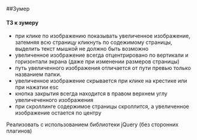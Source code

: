 ##Зумер

#### ТЗ к зумеру

- при клике по изображению показывать увеличенное изображение, затемняя всю страницу
кликнуть по содежимому страницы, выделить текст мышкой не должно быть возможно
- увеличенное изображение всегда отцентрировано по вертикали и горизонтали экрана
(даже при изменении размеров страницы)
- путь увеличенного изображения отличается от пути превью только названием папки.
- увеличенное изображение скрывается при клике на крестике или при нажатии esc
- кнопка закрытия всегда находится в правом верхнем углу увеличеченного изображения
- при скроллинге содержимое страницы скроллится, а увеличенное изображение остается по центру

Реализовать с использованием библиотеки jQuery (без сторонних плагинов)